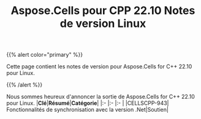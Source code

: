 ﻿---
title: Aspose.Cells pour CPP 22.10 Notes de version Linux
type: docs
weight: 3
url: /fr/cpp/aspose-cells-for-cpp-22-10-release-notes-linux/
---
{{% alert color="primary" %}}

Cette page contient les notes de version pour Aspose.Cells for C++ 22.10 pour Linux.

{{% /alert %}}

Nous sommes heureux d'annoncer la sortie de Aspose.Cells for C++ 22.10 pour Linux.
|**Clé**|**Résumé**|**Catégorie**|
|:- |:- |:- |
|CELLSCPP-943| Fonctionnalités de synchronisation avec la version .Net|Soutien|


